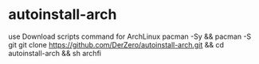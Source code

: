 # autoinstall-arch
use
Download scripts
command for ArchLinux
pacman -Sy && pacman -S git
git clone https://github.com/DerZero/autoinstall-arch.git && cd autoinstall-arch && sh archfi




